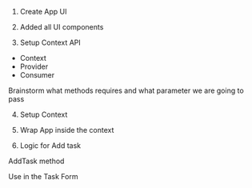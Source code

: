 1. Create App UI
2. Added all UI components

3. Setup Context API

- Context
- Provider
- Consumer

Brainstorm what methods requires and what parameter we are going to pass

4. Setup Context

5. Wrap App inside the context

4. Logic for Add task

AddTask method

Use in the Task Form